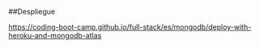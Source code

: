 ##Despliegue 

https://coding-boot-camp.github.io/full-stack/es/mongodb/deploy-with-heroku-and-mongodb-atlas